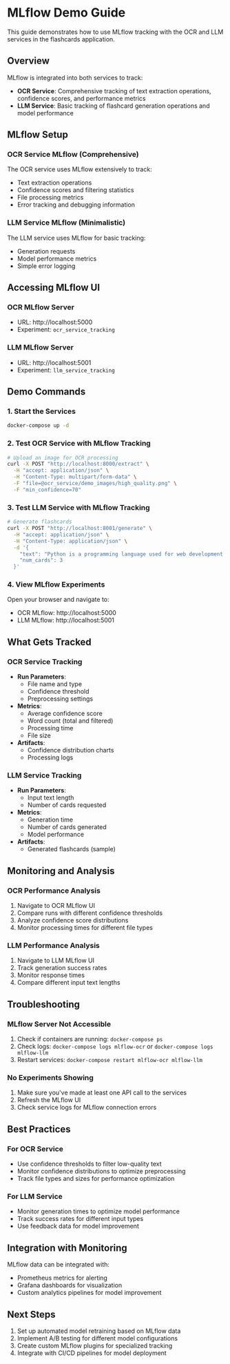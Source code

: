 # MLflow Demo Guide

This guide demonstrates how to use MLflow tracking with the OCR and LLM services in the flashcards application.

## Overview

MLflow is integrated into both services to track:
- **OCR Service**: Comprehensive tracking of text extraction operations, confidence scores, and performance metrics
- **LLM Service**: Basic tracking of flashcard generation operations and model performance

## MLflow Setup

### OCR Service MLflow (Comprehensive)
The OCR service uses MLflow extensively to track:
- Text extraction operations
- Confidence scores and filtering statistics
- File processing metrics
- Error tracking and debugging information

### LLM Service MLflow (Minimalistic)
The LLM service uses MLflow for basic tracking:
- Generation requests
- Model performance metrics
- Simple error logging

## Accessing MLflow UI

### OCR MLflow Server
- URL: http://localhost:5000
- Experiment: `ocr_service_tracking`

### LLM MLflow Server  
- URL: http://localhost:5001
- Experiment: `llm_service_tracking`

## Demo Commands

### 1. Start the Services
```bash
docker-compose up -d
```

### 2. Test OCR Service with MLflow Tracking
```bash
# Upload an image for OCR processing
curl -X POST "http://localhost:8000/extract" \
  -H "accept: application/json" \
  -H "Content-Type: multipart/form-data" \
  -F "file=@ocr_service/demo_images/high_quality.png" \
  -F "min_confidence=70"
```

### 3. Test LLM Service with MLflow Tracking
```bash
# Generate flashcards
curl -X POST "http://localhost:8001/generate" \
  -H "accept: application/json" \
  -H "Content-Type: application/json" \
  -d '{
    "text": "Python is a programming language used for web development and data science.",
    "num_cards": 3
  }'
```

### 4. View MLflow Experiments
Open your browser and navigate to:
- OCR MLflow: http://localhost:5000
- LLM MLflow: http://localhost:5001

## What Gets Tracked

### OCR Service Tracking
- **Run Parameters**: 
  - File name and type
  - Confidence threshold
  - Preprocessing settings
- **Metrics**:
  - Average confidence score
  - Word count (total and filtered)
  - Processing time
  - File size
- **Artifacts**:
  - Confidence distribution charts
  - Processing logs

### LLM Service Tracking
- **Run Parameters**:
  - Input text length
  - Number of cards requested
- **Metrics**:
  - Generation time
  - Number of cards generated
  - Model performance
- **Artifacts**:
  - Generated flashcards (sample)

## Monitoring and Analysis

### OCR Performance Analysis
1. Navigate to OCR MLflow UI
2. Compare runs with different confidence thresholds
3. Analyze confidence score distributions
4. Monitor processing times for different file types

### LLM Performance Analysis
1. Navigate to LLM MLflow UI
2. Track generation success rates
3. Monitor response times
4. Compare different input text lengths

## Troubleshooting

### MLflow Server Not Accessible
1. Check if containers are running: `docker-compose ps`
2. Check logs: `docker-compose logs mlflow-ocr` or `docker-compose logs mlflow-llm`
3. Restart services: `docker-compose restart mlflow-ocr mlflow-llm`

### No Experiments Showing
1. Make sure you've made at least one API call to the services
2. Refresh the MLflow UI
3. Check service logs for MLflow connection errors

## Best Practices

### For OCR Service
- Use confidence thresholds to filter low-quality text
- Monitor confidence distributions to optimize preprocessing
- Track file types and sizes for performance optimization

### For LLM Service
- Monitor generation times to optimize model performance
- Track success rates for different input types
- Use feedback data for model improvement

## Integration with Monitoring

MLflow data can be integrated with:
- Prometheus metrics for alerting
- Grafana dashboards for visualization
- Custom analytics pipelines for model improvement

## Next Steps

1. Set up automated model retraining based on MLflow data
2. Implement A/B testing for different model configurations
3. Create custom MLflow plugins for specialized tracking
4. Integrate with CI/CD pipelines for model deployment
